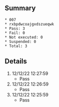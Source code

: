 ## Summary
	* 007
	* rxbpdwcoajgxdszueqwk
	* Pass: 3
	* Fail: 0
	* Not executed: 0
	* Suspended: 0
	* Total: 3
## Details
1. 12/12/22 12:27:59
	* Pass
2. 12/12/22 12:26:59
	* Pass
3. 12/12/22 12:25:59
	* Pass
